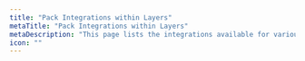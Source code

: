```yaml
---
title: "Pack Integrations within Layers"
metaTitle: "Pack Integrations within Layers"
metaDescription: "This page lists the integrations available for various layers in Spectro Cloud"
icon: ""
---
```

